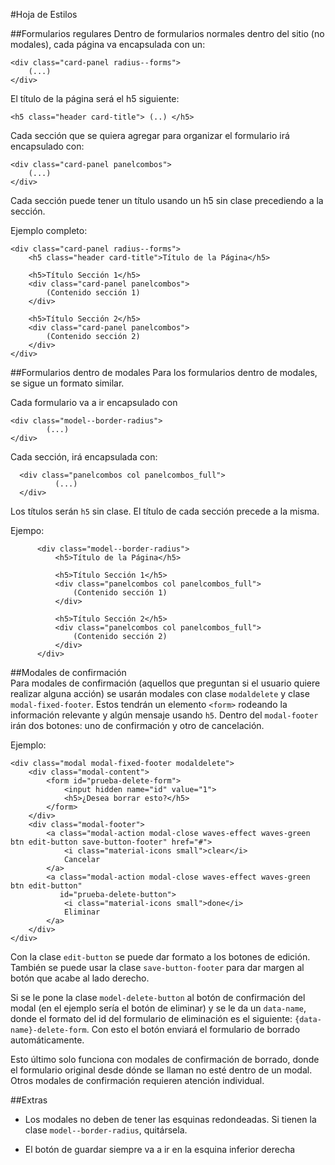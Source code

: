 #Hoja de Estilos

##Formularios regulares
Dentro de formularios normales dentro del sitio (no modales), cada página va encapsulada con un:

    <div class="card-panel radius--forms">
        (...)
    </div>

El título de la página será el h5 siguiente:
    
    <h5 class="header card-title"> (..) </h5>

Cada sección que se quiera agregar para organizar el formulario irá encapsulado con:

    <div class="card-panel panelcombos">
        (...)
    </div>
    
Cada sección puede tener un título usando un h5 sin clase precediendo a la sección.    
    
Ejemplo completo:
    
    <div class="card-panel radius--forms">
        <h5 class="header card-title">Título de la Página</h5>
        
        <h5>Título Sección 1</h5>
        <div class="card-panel panelcombos">
            (Contenido sección 1)
        </div>
        
        <h5>Título Sección 2</h5>
        <div class="card-panel panelcombos">
            (Contenido sección 2)
        </div>
    </div>
    
##Formularios dentro de modales
Para los formularios dentro de modales, se sigue un formato similar. 

Cada formulario va a ir encapsulado con 

    <div class="model--border-radius">
            (...)
    </div>   
    
Cada sección, irá encapsulada con:

      <div class="panelcombos col panelcombos_full">
              (...)
      </div>
      
Los títulos serán `h5` sin clase. El título de cada sección precede a la misma.

Ejempo:

          <div class="model--border-radius">
              <h5>Título de la Página</h5>
              
              <h5>Título Sección 1</h5>
              <div class="panelcombos col panelcombos_full">
                  (Contenido sección 1)
              </div>
              
              <h5>Título Sección 2</h5>
              <div class="panelcombos col panelcombos_full">
                  (Contenido sección 2)
              </div>
          </div>
  
##Modales de confirmación          
Para modales de confirmación (aquellos que preguntan si el usuario quiere 
realizar alguna acción) se usarán modales con clase `modaldelete` y clase 
`modal-fixed-footer`. 
Estos tendrán un elemento `<form>` rodeando la información relevante y algún 
mensaje usando `h5`. Dentro del `modal-footer` irán dos botones: uno de 
confirmación y otro de cancelación.

Ejemplo:

    <div class="modal modal-fixed-footer modaldelete">
        <div class="modal-content">
            <form id="prueba-delete-form">
                <input hidden name="id" value="1">
                <h5>¿Desea borrar esto?</h5>
            </form>
        </div>
        <div class="modal-footer">
            <a class="modal-action modal-close waves-effect waves-green btn edit-button save-button-footer" href="#"> 
                <i class="material-icons small">clear</i>
                Cancelar
            </a>
            <a class="modal-action modal-close waves-effect waves-green btn edit-button"
               id="prueba-delete-button">
                <i class="material-icons small">done</i>
                Eliminar
            </a>
        </div>
    </div>   
    
Con la clase `edit-button` se puede dar formato a los botones de edición. También se
puede usar la clase `save-button-footer` para dar margen al botón que acabe al lado
derecho.

Si se le pone la clase `model-delete-button` al botón de confirmación del modal (en el 
ejemplo sería el botón de eliminar) y se le da un `data-name`, donde el formato del id 
del formulario de eliminación es el siguiente: `{data-name}-delete-form`. Con esto el
botón enviará el formulario de borrado automáticamente.

Esto último solo funciona con modales de confirmación de borrado, donde el formulario
original desde dónde se llaman no esté dentro de un modal. Otros modales de
confirmación requieren atención individual.

##Extras
- Los modales no deben de tener las esquinas redondeadas. Si tienen la clase `model--border-radius`,
quitársela.

- El botón de guardar siempre va a ir en la esquina inferior derecha
